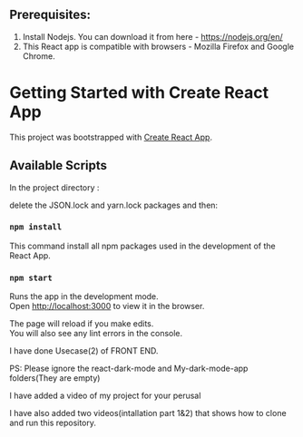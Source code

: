 ## Prerequisites:

1. Install Nodejs. You can download it from here - https://nodejs.org/en/
2. This React app is compatible with browsers - Mozilla Firefox and Google Chrome.

# Getting Started with Create React App

This project was bootstrapped with [Create React App](https://github.com/facebook/create-react-app).

## Available Scripts

In the project directory :

delete the JSON.lock and yarn.lock packages
and then:
### `npm install`

This command install all npm packages used in the development of the React App.

### `npm start`

Runs the app in the development mode.\
Open [http://localhost:3000](http://localhost:3000) to view it in the browser.

The page will reload if you make edits.\
You will also see any lint errors in the console.

I have done Usecase(2) of FRONT END. 

PS: Please ignore the react-dark-mode and My-dark-mode-app folders(They are empty)

I have  added a video of my project for your perusal

I have also added two videos(intallation part 1&2) that shows how to clone and run this repository.
